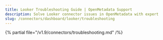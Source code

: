 ```yaml
---
title: Looker Troubleshooting Guide | OpenMetadata Support
description: Solve Looker connector issues in OpenMetadata with expert troubleshooting guides. Fix authentication, API errors, and data sync problems quickly.
slug: /connectors/dashboard/looker/troubleshooting
---
```


{% partial file="/v1.9/connectors/troubleshooting.md" /%}
